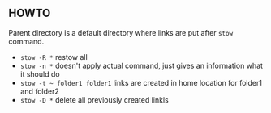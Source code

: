 ## HOWTO

Parent directory is a default directory where links are put after `stow` command. 

- `stow -R *` restow all
- `stow -n *` doesn't apply actual command, just gives an information what it should do
- `stow -t ~ folder1 folder1` links are created in home location for folder1 and folder2
- `stow -D *` delete all previously created linkls
